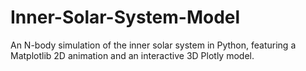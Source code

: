 # Inner-Solar-System-Model
An N-body simulation of the inner solar system in Python, featuring a Matplotlib 2D animation and an interactive 3D Plotly model.
